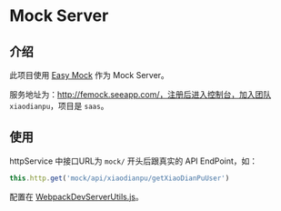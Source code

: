 # Mock Server

## 介绍

此项目使用 [Easy Mock](https://github.com/easy-mock/easy-mock) 作为 Mock Server。

服务地址为：http://femock.seeapp.com/，注册后进入控制台，加入团队 `xiaodianpu`，项目是 `saas`。

## 使用

httpService 中接口URL为 `mock/` 开头后跟真实的 API EndPoint，如：

``` ts
this.http.get('mock/api/xiaodianpu/getXiaoDianPuUser')
```

配置在 [WebpackDevServerUtils.js](../config/WebpackDevServerUtils.js)。
